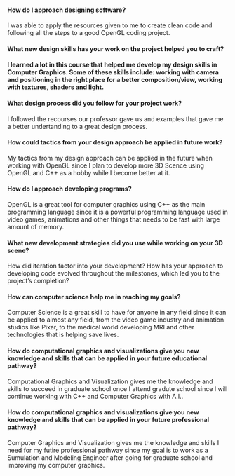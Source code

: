 <h4>How do I approach designing software?</h4>
I was able to apply the resources given to me to create clean code and following all the steps to a good OpenGL coding project. 

<h4>What new design skills has your work on the project helped you to craft?<h4>
 I learned a lot in this course that helped me develop my design skills in Computer Graphics. Some of these skills include: working with camera and positioning in the right place for a better composition/view, working with textures, shaders and light. 
  
 <h4>What design process did you follow for your project work?</h4>
  I followed the recourses our professor gave us and examples that gave me a better undertanding to a great design process. 
  
  <h4>How could tactics from your design approach be applied in future work?</h4>
  My tactics from my design approach can be applied in the future when working with OpenGL since I plan to develop more 3D Scence using OpenGL and C++ as a hobby while I become better at it. 
  
  <h4>How do I approach developing programs?</h4>
  OpenGL is a great tool for computer graphics using C++ as the main programming language since it is a powerful programming language used in video games, animations and other things that needs to be fast with large amount of memory. 
  <h4>What new development strategies did you use while working on your 3D scene?</h4>
How did iteration factor into your development?
How has your approach to developing code evolved throughout the milestones, which led you to the project’s completion?
  <h4>How can computer science help me in reaching my goals?</h4> 
  Computer Science is a great skill to have for anyone in any field since it can be applied to almost any field, from the video game industry and animation studios like Pixar, to the medical world developing MRI and other technologies that is helping save lives.
<h4>How do computational graphics and visualizations give you new knowledge and skills that can be applied in your future educational pathway?</h4> 
  Computational Graphics and Visualization gives me the knowledge and skills to succeed in graduate school once I attend gradute school since I will continue working with C++ and Computer Graphics with A.I.. 
<h4>How do computational graphics and visualizations give you new knowledge and skills that can be applied in your future professional pathway?</h4>
  Computer Graphics and Visualization gives me the knowledge and skills I need for my futire professional pathway since my goal is to work as a Sumulation and Modeling Engineer after going for graduate school and improving my computer graphics. 
